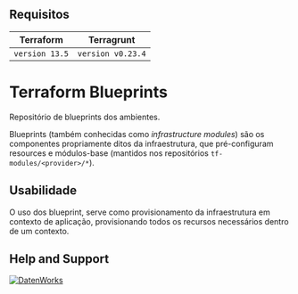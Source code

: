 ## Requisitos

| **Terraform**  | **Terragrunt**    | 
|----------------|-------------------|
| `version 13.5` | `version v0.23.4` |

# Terraform Blueprints

Repositório de blueprints dos ambientes.

Blueprints (também conhecidas como _infrastructure modules_) são os componentes
propriamente ditos da infraestrutura, que pré-configuram resources e módulos-base
(mantidos nos repositórios `tf-modules/<provider>/*`).

## Usabilidade
O uso dos blueprint, serve como provisionamento da infraestrutura em contexto de aplicação, provisionando todos os recursos necessários dentro de um contexto.

## Help and Support

[![DatenWorks](https://datenworks.com/wp-content/themes/datenworks/img/logo.png)](https://www.datenworks.com/)